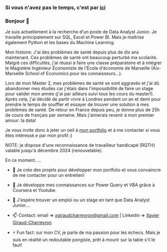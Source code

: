 ### Si vous n'avez pas le temps, c'est par [ici](https://github.com/xgiraudch/Portfolio)

### Bonjour 👋

Je suis actuellement à la recherche d'un poste de Data Analyst Junior.
Je travaille principalement sur SQL, Excel et Power BI. Mais je maîtrise également Python et les bases du Machine Learning.

Mon histoire:
J'ai des problèmes de santé depuis plus de dix ans maintenant. Ces problèmes de santé ont beaucoup perturbé ma scolarité. Malgré ces difficultés, j'ai réussi à faire une classe préparatoire et à intégrer le Magistère Ingénieur Économiste de l'École d'économie de Marseille (Aix-Marseille School of Economics pour les connaisseurs...). 

Lors de mon Master 2, mes problèmes de santé se sont aggravés et j'ai dû abandonner mes études car j'étais dans l'impossibilité de faire un stage pour valider mon année (j'ai par ailleurs suivi tous les cours du master!). Après cela, j'ai décidé de partir vivre à Londres pendant un an et demi pour prendre le temps de souffler et essayer de trouver une solution à mes problèmes de santé. De retour en France depuis peu, je donne plus de 25h de cours de français par semaine. Mais j'aimerais revenir à mon premier amour: la data! 

Je vous invite donc à jeter un oeil à [mon portfolio](https://github.com/xgiraudch/Portfolio) et à me contacter si vous êtes intéressé.e par mon profil :)

NOTE: je dispose d'une reconnaissance de travailleur handicapé (RQTH) valable jusqu'à décembre 2024 (renouvelable).


En ce moment.....

- 🔭 Je crée des projets pour développer mon portfolio et vous convaincre de me contacter pour un entretien!

- 🌱 Je développe mes connaissances sur Power Query et VBA grâce à Coursera et Youtube.

- 👯 J'espère trouver un emploi ou un stage en tant que Data Analyst Junior.... 

- 📫 Contact: email => xgiraudcharreyron@gmail.com | Linkedin => [Xavier Giraud-Charreyron](https://www.linkedin.com/in/xavier-giraud-charreyron-28013b213/)

- ⚡ Fun fact: sur mon CV, je parle de ma passion pour les échecs. Mais je suis en réalité un redoutable pongiste, prêt à mourir sur la table s'il le faut!
